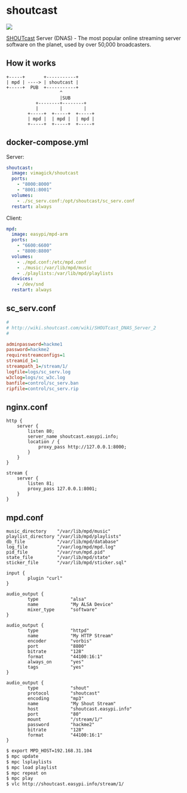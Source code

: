 shoutcast
=========

![](https://upload.wikimedia.org/wikipedia/en/thumb/f/f7/SHOUTcast_logo.svg/200px-SHOUTcast_logo.svg.png)

[SHOUTcast][1] Server (DNAS) - The most popular online streaming server
software on the planet, used by over 50,000 broadcasters.

## How it works

```
+-----+       +-----------+
| mpd | ----> | shoutcast |
+-----+  PUB  +-----------+
                    ^
                    |SUB
           +--------+--------+
           |        |        |
        +-----+  +-----+  +-----+
        | mpd |  | mpd |  | mpd |
        +-----+  +-----+  +-----+
```

## docker-compose.yml

Server:

```yaml
shoutcast:
  image: vimagick/shoutcast
  ports:
    - "8000:8000"
    - "8001:8001"
  volumes:
    - ./sc_serv.conf:/opt/shoutcast/sc_serv.conf
  restart: always
```

Client:

```yaml
mpd:
  image: easypi/mpd-arm
  ports:
    - "6600:6600"
    - "8800:8800"
  volumes:
    - ./mpd.conf:/etc/mpd.conf
    - ./music:/var/lib/mpd/music
    - ./playlists:/var/lib/mpd/playlists
  devices:
    - /dev/snd
  restart: always
```

## sc_serv.conf

```ini
#
# http://wiki.shoutcast.com/wiki/SHOUTcast_DNAS_Server_2
#

adminpassword=hackme1
password=hackme2
requirestreamconfigs=1
streamid_1=1
streampath_1=/stream/1/
logfile=logs/sc_serv.log
w3clog=logs/sc_w3c.log
banfile=control/sc_serv.ban
ripfile=control/sc_serv.rip
```

## nginx.conf

```
http {
    server {
        listen 80;
        server_name shoutcast.easypi.info;
        location / {
            proxy_pass http://127.0.0.1:8000;
        }
    }
}

stream {
    server {
        listen 81;
        proxy_pass 127.0.0.1:8001;
    }
}
```

## mpd.conf

```
music_directory    "/var/lib/mpd/music"
playlist_directory "/var/lib/mpd/playlists"
db_file            "/var/lib/mpd/database"
log_file           "/var/log/mpd/mpd.log"
pid_file           "/var/run/mpd.pid"
state_file         "/var/lib/mpd/state"
sticker_file       "/var/lib/mpd/sticker.sql"

input {
        plugin "curl"
}

audio_output {
        type            "alsa"
        name            "My ALSA Device"
        mixer_type      "software"
}

audio_output {
        type            "httpd"
        name            "My HTTP Stream"
        encoder         "vorbis"
        port            "8800"
        bitrate         "128"
        format          "44100:16:1"
        always_on       "yes"
        tags            "yes"
}

audio_output {
        type            "shout"
        protocol        "shoutcast"
        encoding        "mp3"
        name            "My Shout Stream"
        host            "shoutcast.easypi.info"
        port            "80"
        mount           "/stream/1/"
        password        "hackme2"
        bitrate         "128"
        format          "44100:16:1"
}
```

```bash
$ export MPD_HOST=192.168.31.104
$ mpc update
$ mpc lsplaylists
$ mpc load playlist
$ mpc repeat on
$ mpc play
$ vlc http://shoutcast.easypi.info/stream/1/
```

[1]: http://wiki.shoutcast.com/wiki/SHOUTcast
